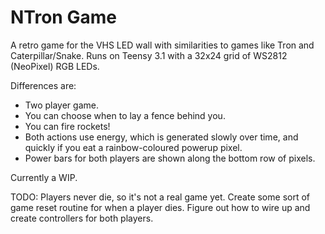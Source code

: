 # NTron Game

A retro game for the VHS LED wall with similarities to games like Tron and Caterpillar/Snake. Runs on Teensy 3.1 with a 32x24
grid of WS2812 (NeoPixel) RGB LEDs.

Differences are:
* Two player game.
* You can choose when to lay a fence behind you.
* You can fire rockets!
* Both actions use energy, which is generated slowly over time, and quickly if you eat a rainbow-coloured powerup pixel.
* Power bars for both players are shown along the bottom row of pixels.

Currently a WIP.

TODO:
Players never die, so it's not a real game yet.
Create some sort of game reset routine for when a player dies.
Figure out how to wire up and create controllers for both players.
